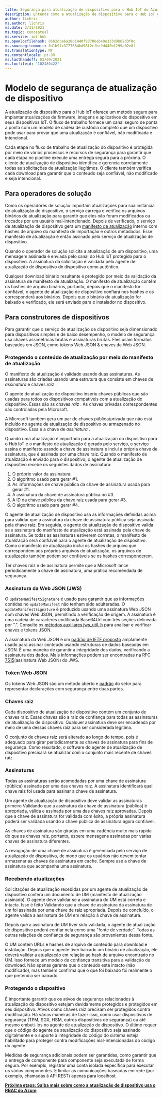 ```yaml
---
title: Segurança para atualização de dispositivo para o Hub IoT do Azure | Microsoft Docs
description: Entenda como a atualização de dispositivo para o Hub IoT garante que os dispositivos sejam atualizados com segurança.
author: lichris
ms.author: lichris
ms.date: 2/11/2021
ms.topic: conceptual
ms.service: iot-hub
ms.openlocfilehash: 86b2dbe6a28d1440f93788eb40e133d9b62d3f0c
ms.sourcegitcommit: 8d1b97c3777684bd98f2cfbc9d440b1299a02e8f
ms.translationtype: MT
ms.contentlocale: pt-BR
ms.lasthandoff: 03/09/2021
ms.locfileid: "102489422"
---
```

# <a name="device-update-security-model"></a>Modelo de segurança de atualização de dispositivo

A atualização de dispositivo para o Hub IoT oferece um método seguro para implantar atualizações de firmware, imagens e aplicativos do dispositivo em seus dispositivos IoT. O fluxo de trabalho fornece um canal seguro de ponta a ponta com um modelo de cadeia de custódia completo que um dispositivo pode usar para provar que uma atualização é confiável, não modificada e intencional.

Cada etapa no fluxo de trabalho de atualização do dispositivo é protegida por meio de vários processos e recursos de segurança para garantir que cada etapa no pipeline execute uma entrega segura para a próxima. O cliente de atualização de dispositivo identifica e gerencia corretamente todas as solicitações de atualização ilegítimos. O cliente também verifica cada download para garantir que o conteúdo seja confiável, não modificado e seja intencional.

## <a name="for-solution-operators"></a>Para operadores de solução

Como os operadores de solução importam atualizações para sua instância de atualização de dispositivo, o serviço carrega e verifica os arquivos binários de atualização para garantir que eles não foram modificados ou trocados por um usuário mal-intencionado. Depois de verificado, o serviço de atualização de dispositivo gera um [manifesto de atualização](./update-manifest.md) interno com hashes de arquivo do manifesto de importação e outros metadados. Esse manifesto de atualização é então assinado pelo serviço de atualização de dispositivo.

Quando o operador de solução solicita a atualização de um dispositivo, uma mensagem assinada é enviada pelo canal do Hub IoT protegido para o dispositivo. A assinatura da solicitação é validada pelo agente de atualização de dispositivo do dispositivo como autêntico. 

Qualquer download binário resultante é protegido por meio da validação da assinatura de manifesto de atualização. O manifesto de atualização contém os hashes de arquivo binários, portanto, depois que o manifesto for confiável, o agente de atualização de dispositivo confiará nos hashes e os corresponderá aos binários. Depois que o binário de atualização for baixado e verificado, ele será enviado para o instalador no dispositivo.

## <a name="for-device-builders"></a>Para construtores de dispositivos

Para garantir que o serviço de atualização de dispositivo seja dimensionado para dispositivos simples e de baixo desempenho, o modelo de segurança usa chaves assimétricas brutas e assinaturas brutas. Eles usam formatos baseados em JSON, como tokens Web JSON & chaves da Web JSON.

### <a name="securing-update-content-via-the-update-manifest"></a>Protegendo o conteúdo de atualização por meio do manifesto de atualização

O manifesto de atualização é validado usando duas assinaturas. As assinaturas são criadas usando uma estrutura que consiste em chaves de *assinatura* e chaves *raiz* .

O agente de atualização de dispositivo inseriu chaves públicas que são usadas para todos os dispositivos compatíveis com a atualização do dispositivo. Essas são as chaves *raiz* . As chaves privadas correspondentes são controladas pela Microsoft.

A Microsoft também gera um par de chaves pública/privada que não está incluído no agente de atualização de dispositivo ou armazenado no dispositivo. Essa é a chave de *assinatura* .

Quando uma atualização é importada para a atualização do dispositivo para o Hub IoT e o manifesto de atualização é gerado pelo serviço, o serviço assina o manifesto usando a chave de assinatura e inclui a própria chave de assinatura, que é assinada por uma chave raiz. Quando o manifesto de atualização é enviado para o dispositivo, o agente de atualização de dispositivo recebe os seguintes dados de assinatura:

1. O próprio valor da assinatura.
2. O algoritmo usado para gerar #1.
3. As informações de chave pública da chave de assinatura usada para gerar #1.
4. A assinatura da chave de assinatura pública no #3.
5. A ID da chave pública da chave raiz usada para gerar #3.
6. O algoritmo usado para gerar #4.

O agente de atualização de dispositivo usa as informações definidas acima para validar que a assinatura da chave de assinatura pública seja assinada pela chave raiz. Em seguida, o agente de atualização de dispositivo valida se a assinatura do manifesto de atualização está assinada pela chave de assinatura. Se todas as assinaturas estiverem corretas, o manifesto de atualização será confiável para o agente de atualização de dispositivo. Como o manifesto de atualização inclui os hashes de arquivo que correspondem aos próprios arquivos de atualização, os arquivos de atualização também podem ser confiáveis se os hashes corresponderem.

Ter chaves raiz e de assinatura permite que a Microsoft lance periodicamente a chave de assinatura, uma prática recomendada de segurança.

### <a name="json-web-signature-jws"></a>Assinatura da Web JSON (JWS)

O `updateManifestSignature` é usado para garantir que as informações contidas no `updateManifest` não tenham sido adulteradas. O `updateManifestSignature` é produzido usando uma assinatura Web JSON com chaves Web JSON, permitindo a verificação de origem. A assinatura é uma cadeia de caracteres codificada Base64Url com três seções delineada por ".".  Consulte os [métodos auxiliares jws_util. h](https://github.com/Azure/iot-hub-device-update/tree/main/src/utils/jws_utils) para analisar e verificar chaves e tokens JSON.

A assinatura da Web JSON é um [padrão de IETF proposto](https://tools.ietf.org/html/rfc7515) amplamente usado para assinar conteúdo usando estruturas de dados baseadas em JSON. É uma maneira de garantir a integridade dos dados, verificando a assinatura dos dados. Mais informações podem ser encontradas na [RFC 7515](https://www.rfc-editor.org/info/rfc7515)(assinatura Web JSON) do JWS.

### <a name="json-web-token"></a>Token Web JSON

Os tokens Web JSON são um método aberto e [padrão](https://tools.ietf.org/html/rfc7519) do setor para representar declarações com segurança entre duas partes.

### <a name="root-keys"></a>Chaves raiz

Cada dispositivo de atualização de dispositivo contém um conjunto de chaves raiz. Essas chaves são a raiz de confiança para todas as assinaturas de atualização de dispositivo. Qualquer assinatura deve ser encadeada por meio de uma dessas chaves raiz para ser considerada legítima.

O conjunto de chaves raiz será alterado ao longo do tempo, pois é adequado para girar periodicamente as chaves de assinatura para fins de segurança. Como resultado, o software do agente de atualização de dispositivo precisará se atualizar com o conjunto mais recente de chaves raiz. 

### <a name="signatures"></a>Assinaturas

Todas as assinaturas serão acomodadas por uma chave de assinatura (pública) assinada por uma das chaves raiz. A assinatura identificará qual chave raiz foi usada para assinar a chave de assinatura. 

Um agente de atualização de dispositivo deve validar as assinaturas primeiro Validando que a assinatura da chave de assinatura (pública) é apropriada, válida e assinada por uma das chaves raiz aprovadas. Depois que a chave de assinatura for validada com êxito, a própria assinatura poderá ser validada usando a chave pública de assinatura agora confiável.

As chaves de assinatura são giradas em uma cadência muito mais rápida do que as chaves raiz, portanto, espere mensagens assinadas por várias chaves de assinatura diferentes. 

A revogação de uma chave de assinatura é gerenciada pelo serviço de atualização de dispositivo, de modo que os usuários não devem tentar armazenar as chaves de assinatura em cache. Sempre use a chave de assinatura que acompanha uma assinatura.

### <a name="receiving-updates"></a>Recebendo atualizações

Solicitações de atualização recebidas por um agente de atualização de dispositivo conterá um documento de UM (manifesto de atualização assinado). O agente deve validar se a assinatura do UM está correta e intacta. Isso é feito Validando que a chave de assinatura da assinatura de um foi assinada por uma chave de raiz apropriada. Depois de concluído, o agente valida a assinatura de UM em relação à chave de assinatura.

Depois que a assinatura de UM tiver sido validada, o agente de atualização de dispositivo poderá confiar nela como uma "fonte de verdade". Todas as outras relações de confiança de segurança são provenientes dessa fonte. 

O UM contém URLs e hashes de arquivo de conteúdo para download e instalação. Depois que o agente tiver baixado um binário de atualização, ele deverá validar a atualização em relação ao hash de arquivo encontrado no UM. Isso fornece um modelo de confiança transitiva para a validação de download. Não apenas garante que o conteúdo está intacto (não modificado), mas também confirma que o que foi baixado foi realmente o que pretendia ser baixado. 

### <a name="securing-the-device"></a>Protegendo o dispositivo

É importante garantir que os ativos de segurança relacionados à atualização do dispositivo estejam devidamente protegidos e protegidos em seu dispositivo. Ativos como chaves raiz precisam ser protegidos contra modificação. Há várias maneiras de fazer isso, como usar dispositivos de segurança (TPM, SGX, HSM, outros dispositivos de segurança) ou até mesmo embuti-los no agente de atualização de dispositivo. O último requer que o código do agente de atualização do dispositivo seja assinado digitalmente e o suporte à integridade do código do sistema esteja habilitado para proteger contra modificações mal-intencionadas do código do agente.

Medidas de segurança adicionais podem ser garantidas, como garantir que a entrega de componente para componente seja executada de forma segura. Por exemplo, registrar uma conta isolada específica para executar os vários componentes. E limitar as comunicações baseadas em rede (por exemplo, chamadas à API REST) apenas para localhost.

**[Próxima etapa: Saiba mais sobre como a atualização de dispositivo usa o RBAC do Azure](.\device-update-control-access.md)**